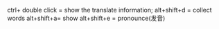 ctrl+ double click = show the translate information;
alt+shift+d = collect words
alt+shift+a= show 
alt+shift+e =  pronounce(发音)

